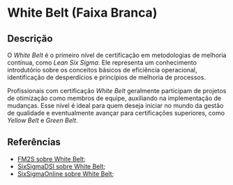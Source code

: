 # White Belt (Faixa Branca)


## Descrição

O *White Belt* é o primeiro nível de certificação em metodologias de melhoria contínua, como *Lean Six Sigma*. Ele representa um conhecimento introdutório sobre os conceitos básicos de eficiência operacional, identificação de desperdícios e princípios de melhoria de processos.

Profissionais com certificação *White Belt* geralmente participam de projetos de otimização como membros de equipe, auxiliando na implementação de mudanças. Esse nível é ideal para quem deseja iniciar no mundo da gestão de qualidade e eventualmente avançar para certificações superiores, como *Yellow Belt* e *Green Belt*.

## Referências

- [FM2S sobre White Belt](https://www.fm2s.com.br/blog/porque-fazer-white-belt-seis-sigma);
- [SixSigmaDSI sobre White Belt](https://sixsigmadsi.com/what-is-a-six-sigma-white-belt/);
- [SixSigmaOnline sobre White Belt](https://www.sixsigmaonline.org/what-is-six-sigma-white-belt/);
